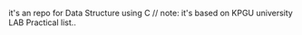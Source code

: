 it's an repo for Data Structure using C 
// note: it's based on KPGU university LAB Practical list..
